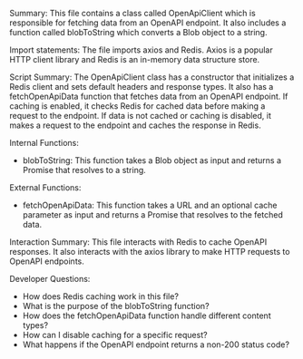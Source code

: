 Summary:
This file contains a class called OpenApiClient which is responsible for fetching data from an OpenAPI endpoint. It also includes a function called blobToString which converts a Blob object to a string.

Import statements:
The file imports axios and Redis. Axios is a popular HTTP client library and Redis is an in-memory data structure store.

Script Summary:
The OpenApiClient class has a constructor that initializes a Redis client and sets default headers and response types. It also has a fetchOpenApiData function that fetches data from an OpenAPI endpoint. If caching is enabled, it checks Redis for cached data before making a request to the endpoint. If data is not cached or caching is disabled, it makes a request to the endpoint and caches the response in Redis.

Internal Functions:
- blobToString: This function takes a Blob object as input and returns a Promise that resolves to a string.

External Functions:
- fetchOpenApiData: This function takes a URL and an optional cache parameter as input and returns a Promise that resolves to the fetched data.

Interaction Summary:
This file interacts with Redis to cache OpenAPI responses. It also interacts with the axios library to make HTTP requests to OpenAPI endpoints.

Developer Questions:
- How does Redis caching work in this file?
- What is the purpose of the blobToString function?
- How does the fetchOpenApiData function handle different content types?
- How can I disable caching for a specific request?
- What happens if the OpenAPI endpoint returns a non-200 status code?